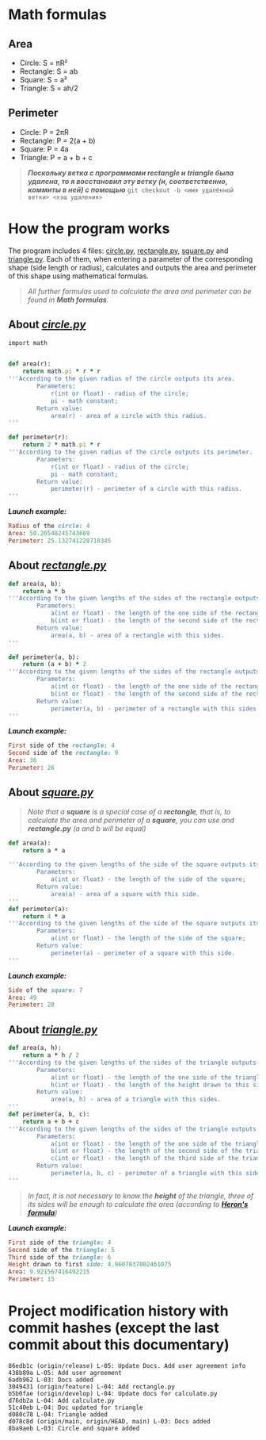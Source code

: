 # Math formulas
## Area
- Circle: S = πR²
- Rectangle: S = ab
- Square: S = a²
- Triangle: S = ah/2

## Perimeter
- Circle: P = 2πR
- Rectangle: P = 2(a + b)
- Square: P = 4a
- Triangle: P = a + b + c

> ***Поскольку ветка с программами rectangle и triangle была удалена, то я восстановил эту ветку (и, соответственно, коммиты в ней) с помощью*** ```git checkout -b <имя удалённой ветки> <хэш удаления>```

# How the program works
The program includes 4 files: [circle.py](/circle.py), [rectangle.py](/rectangle.py), [square.py](/square.py) and [triangle.py](/triangle.py). Each of them, when entering a parameter of the corresponding shape (side length or radius), calculates and outputs the area and perimeter of this shape using mathematical formulas.

> *All further formulas used to calculate the area and perimeter can be found in ***Math formulas***.*

## About ***[circle.py](/circle.py)***
```ruby
import math


def area(r):
    return math.pi * r * r
'''According to the given radius of the circle outputs its area.
        Parameters: 
            r(int or float) - radius of the circle;
            pi - math constant;
        Return value:
            area(r) - area of a circle with this radius. 
'''

def perimeter(r):
    return 2 * math.pi * r
'''According to the given radius of the circle outputs its perimeter.
        Parameters: 
            r(int or float) - radius of the circle;
            pi - math constant;
        Return value:
            perimeter(r) - perimeter of a circle with this radius. 
'''
```
***Launch example:***
```ruby
Radius of the circle: 4
Area: 50.26548245743669 
Perimeter: 25.132741228718345
```
## About ***[rectangle.py](/rectangle.py)***
```ruby
def area(a, b): 
    return a * b 
'''According to the given lengths of the sides of the rectangle outputs its area.
        Parameters: 
            a(int or float) - the length of the one side of the rectangle;
            b(int or float) - the length of the second side of the rectangle;
        Return value: 
            area(a, b) - area of a rectangle with this sides. 
'''

def perimeter(a, b): 
    return (a + b) * 2 
'''According to the given lengths of the sides of the rectangle outputs its perimeter.
        Parameters: 
            a(int or float) - the length of the one side of the rectangle;
            b(int or float) - the length of the second side of the rectangle;
        Return value: 
            perimeter(a, b) - perimeter of a rectangle with this sides. 
'''
```
***Launch example:***
```ruby
First side of the rectangle: 4
Second side of the rectangle: 9
Area: 36
Perimeter: 26
```
## About ***[square.py](/square.py)***
> *Note that a **square** is a special case of a **rectangle**, that is, to calculate the area and perimeter of a **square**, you can use and **rectangle.py** (a and b will be equal)*
```ruby
def area(a):
    return a * a

'''According to the given lengths of the side of the square outputs its area.
        Parameters: 
            a(int or float) - the length of the side of the square;
        Return value: 
            area(a) - area of a square with this side. 
'''
def perimeter(a):
    return 4 * a
'''According to the given lengths of the side of the square outputs its perimeter.
        Parameters: 
            a(int or float) - the length of the side of the square;
        Return value: 
            perimeter(a) - perimeter of a square with this side. 
'''
```
***Launch example:***
```ruby
Side of the square: 7
Area: 49
Perimeter: 28
```
## About ***[triangle.py](/triangle.py)***
```ruby
def area(a, h): 
    return a * h / 2 
'''According to the given lengths of the sides of the triangle outputs its area.
        Parameters: 
            a(int or float) - the length of the one side of the triangle;
            h(int or float) - the length of the height drawn to this side;
        Return value: 
            area(a, h) - area of a triangle with this sides. 
'''
def perimeter(a, b, c): 
    return a + b + c 
'''According to the given lengths of the sides of the triangle outputs its perimeter.
        Parameters: 
            a(int or float) - the length of the one side of the triangle;
            b(int or float) - the length of the second side of the triangle;
            c(int or float) - the length of the third side of the triangle;
        Return value: 
            perimeter(a, b, c) - perimeter of a triangle with this sides. 
'''
```

> *In fact, it is not necessary to know the **height** of the triangle, three of its sides will be enough to calculate the area (according to **[Heron's formula](https://en.wikipedia.org/wiki/Heron%27s_formula)**)*

***Launch example:***
```ruby
First side of the triangle: 4
Second side of the triangle: 5
Third side of the triangle: 6
Height drawn to first side: 4.9607837082461075
Area: 9.921567416492215
Perimeter: 15
```

# Project modification history with commit hashes (except the last commit about this documentary)
```
86edb1c (origin/release) L-05: Update Docs. Add user agreement info
438b89a L-05: Add user agreement
6adb962 L-03: Docs added
3049431 (origin/feature) L-04: Add rectangle.py
b5b0fae (origin/develop) L-04: Update docs for calculate.py
d76db2a L-04: Add calculate.py
51c40eb L-04: Doc updated for triangle
d080c78 L-04: Triangle added
d078c8d (origin/main, origin/HEAD, main) L-03: Docs added
8ba9aeb L-03: Circle and square added
```